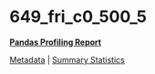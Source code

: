 # 649_fri_c0_500_5

[**Pandas Profiling Report**](https://epistasislab.github.io/penn-ml-benchmarks/profile/649_fri_c0_500_5.html)

[Metadata](metadata.yaml) | [Summary Statistics](summary_stats.tsv)
